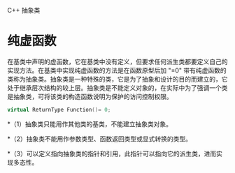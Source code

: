C++ 抽象类
# 纯虚函数
在基类中声明的虚函数，它在基类中没有定义，但要求任何派生类都要定义自己的实现方法。在基类中实现纯虚函数的方法是在函数原型后加 "=0"
带有纯虚函数的类称为抽象类。抽象类是一种特殊的类，它是为了抽象和设计的目的而建立的，它处于继承层次结构的较上层。抽象类是不能定义对象的，在实际中为了强调一个类是抽象类，可将该类的构造函数说明为保护的访问控制权限。
```cpp
virtual ReturnType Function()= 0;
```
*（1）抽象类只能用作其他类的基类，不能建立抽象类对象。

*（2）抽象类不能用作参数类型、函数返回类型或显式转换的类型。

*（3）可以定义指向抽象类的指针和引用，此指针可以指向它的派生类，进而实现多态性。
